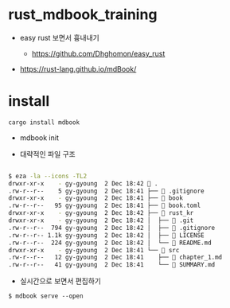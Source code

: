 # rust_mdbook_training

- easy rust 보면서 흉내내기
  - https://github.com/Dhghomon/easy_rust

- https://rust-lang.github.io/mdBook/

# install

```bash
cargo install mdbook

```

- mdbook init

- 대략적인 파일 구조
  
```bash

$ eza -la --icons -TL2
drwxr-xr-x    - gy-gyoung  2 Dec 18:42  .
.rw-r--r--    5 gy-gyoung  2 Dec 18:41 ├──  .gitignore
drwxr-xr-x    - gy-gyoung  2 Dec 18:41 ├──  book
.rw-r--r--   95 gy-gyoung  2 Dec 18:41 ├──  book.toml
drwxr-xr-x    - gy-gyoung  2 Dec 18:42 ├──  rust_kr
drwxr-xr-x    - gy-gyoung  2 Dec 18:42 │  ├──  .git
.rw-r--r--  794 gy-gyoung  2 Dec 18:42 │  ├──  .gitignore
.rw-r--r-- 1.1k gy-gyoung  2 Dec 18:42 │  ├──  LICENSE
.rw-r--r--  224 gy-gyoung  2 Dec 18:42 │  └──  README.md
drwxr-xr-x    - gy-gyoung  2 Dec 18:41 └──  src
.rw-r--r--   12 gy-gyoung  2 Dec 18:41    ├──  chapter_1.md
.rw-r--r--   41 gy-gyoung  2 Dec 18:41    └──  SUMMARY.md

```

- 실시간으로 보면서 편집하기
 
```
$ mdbook serve --open 
```
